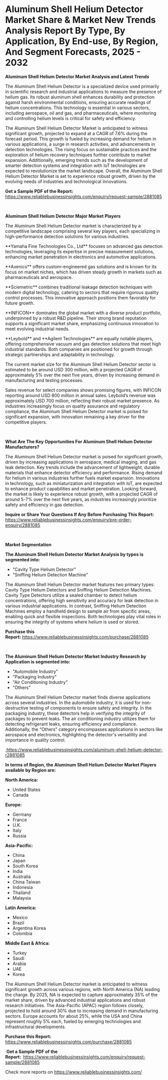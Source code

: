 <p><h1>Aluminum Shell Helium Detector Market Share & Market New Trends Analysis Report By Type, By Application, By End-use, By Region, And Segment Forecasts, 2025 - 2032</h1></p><p><strong>Aluminum Shell Helium Detector Market Analysis and Latest Trends</strong></p>
<p><p>The Aluminum Shell Helium Detector is a specialized device used primarily in scientific research and industrial applications to measure the presence of helium gas. Its robust aluminum shell enhances durability and protection against harsh environmental conditions, ensuring accurate readings of helium concentrations. This technology is essential in various sectors, including aerospace, oil and gas, and pharmaceuticals, where monitoring and controlling helium levels is critical for safety and efficiency.</p><p>The Aluminum Shell Helium Detector Market is anticipated to witness significant growth, projected to expand at a CAGR of 7.6% during the forecast period. This growth is fueled by increasing demand for helium in various applications, a surge in research activities, and advancements in detection technologies. The rising focus on sustainable practices and the exploration of helium recovery techniques further contribute to market expansion. Additionally, emerging trends such as the development of smarter detection systems and integration with IoT technologies are expected to revolutionize the market landscape. Overall, the Aluminum Shell Helium Detector Market is set to experience robust growth, driven by the evolving needs of industries and technological innovations.</p></p>
<p><strong>Get a Sample PDF of the Report:&nbsp;</strong> <a href="https://www.reliablebusinessinsights.com/enquiry/request-sample/2881085?utm_campaign=2733&utm_medium=2&utm_source=Github&utm_content=ia&utm_term=12032025&utm_id=aluminum-shell-helium-detector">https://www.reliablebusinessinsights.com/enquiry/request-sample/2881085</a></p>
<p>&nbsp;</p>
<p><strong>Aluminum Shell Helium Detector Major Market Players</strong></p>
<p><p>The Aluminum Shell Helium Detector market is characterized by a competitive landscape comprising several key players, each specializing in high-performance detection solutions for various industries. </p><p>**Yamaha Fine Technologies Co., Ltd** focuses on advanced gas detection technologies, leveraging its expertise in precise measurement solutions, enhancing market penetration in electronics and automotive applications.</p><p>**Axenics** offers custom-engineered gas solutions and is known for its focus on market niches, which has driven steady growth in markets such as pharmaceuticals and aerospace.</p><p>**Sciemetric** combines traditional leakage detection techniques with modern digital technology, catering to sectors that require rigorous quality control processes. This innovative approach positions them favorably for future growth.</p><p>**INFICON** dominates the global market with a diverse product portfolio, underpinned by a robust R&D pipeline. Their strong brand reputation supports a significant market share, emphasizing continuous innovation to meet evolving industrial needs.</p><p>**Leybold** and **Agilent Technologies** are equally notable players, offering comprehensive vacuum and gas detection solutions that meet high industrial standards. Both companies are positioned for growth through strategic partnerships and adaptability in technology.</p><p>The current market size for the Aluminum Shell Helium Detector sector is estimated to be around USD 300 million, with a projected CAGR of approximately 5% over the next five years, driven by increasing demand in manufacturing and testing processes.</p><p>Sales revenue for select companies shows promising figures, with INFICON reporting around USD 800 million in annual sales. Leybold’s revenue was approximately USD 700 million, reflecting their robust market presence. As industries increasingly focus on quality assurance and regulatory compliance, the Aluminum Shell Helium Detector market is poised for significant expansion, with innovation remaining a key driver for the competitive players.</p></p>
<p>&nbsp;</p>
<p><strong>What Are The Key Opportunities For Aluminum Shell Helium Detector Manufacturers?</strong></p>
<p><p>The Aluminum Shell Helium Detector market is poised for significant growth, driven by increasing applications in aerospace, medical imaging, and gas leak detection. Key trends include the advancement of lightweight, durable materials that enhance detector efficiency and performance. Rising demand for helium in various industries further fuels market expansion. Innovations in technology, such as miniaturization and integration with IoT, are expected to enhance product capabilities and market penetration. Looking forward, the market is likely to experience robust growth, with a projected CAGR of around 5-7% over the next five years, as industries increasingly prioritize safety and efficiency in gas detection.</p></p>
<p><strong>Inquire or Share Your Questions If Any Before Purchasing This Report:</strong> <a href="https://www.reliablebusinessinsights.com/enquiry/pre-order-enquiry/2881085?utm_campaign=2733&utm_medium=2&utm_source=Github&utm_content=ia&utm_term=12032025&utm_id=aluminum-shell-helium-detector">https://www.reliablebusinessinsights.com/enquiry/pre-order-enquiry/2881085</a></p>
<p>&nbsp;</p>
<p><strong>Market Segmentation</strong></p>
<p><strong>The Aluminum Shell Helium Detector Market Analysis by types is segmented into:</strong></p>
<p><ul><li>"Cavity Type Helium Detector"</li><li>"Sniffing Helium Detection Machine"</li></ul></p>
<p><p>The Aluminum Shell Helium Detector market features two primary types: Cavity Type Helium Detectors and Sniffing Helium Detection Machines. Cavity Type Detectors utilize a sealed chamber to detect helium concentrations, offering high sensitivity and accuracy for leak detection in various industrial applications. In contrast, Sniffing Helium Detection Machines employ a handheld design to sample air from specific areas, enabling quick and flexible inspections. Both technologies play vital roles in ensuring the integrity of systems where helium is used or stored.</p></p>
<p><strong>Purchase this Report:&nbsp;</strong><a href="https://www.reliablebusinessinsights.com/purchase/2881085?utm_campaign=2733&utm_medium=2&utm_source=Github&utm_content=ia&utm_term=12032025&utm_id=aluminum-shell-helium-detector">https://www.reliablebusinessinsights.com/purchase/2881085</a></p>
<p>&nbsp;</p>
<p><strong>The Aluminum Shell Helium Detector Market Industry Research by Application is segmented into:</strong></p>
<p><ul><li>"Automobile Industry"</li><li>"Packaging Industry"</li><li>"Air Conditioning Industry"</li><li>"Others"</li></ul></p>
<p><p>The Aluminum Shell Helium Detector market finds diverse applications across several industries. In the automobile industry, it is used for non-destructive testing of components to ensure safety and integrity. In the packaging industry, these detectors help in verifying the integrity of packages to prevent leaks. The air conditioning industry utilizes them for detecting refrigerant leaks, ensuring efficiency and compliance. Additionally, the “Others” category encompasses applications in sectors like aerospace and electronics, highlighting the detector's versatility and importance in quality control.</p></p>
<p><a href="https://www.reliablebusinessinsights.com/aluminum-shell-helium-detector-r2881085?utm_campaign=2733&utm_medium=2&utm_source=Github&utm_content=ia&utm_term=12032025&utm_id=aluminum-shell-helium-detector">&nbsp;https://www.reliablebusinessinsights.com/aluminum-shell-helium-detector-r2881085</a></p>
<p><strong>In terms of Region, the Aluminum Shell Helium Detector Market Players available by Region are:</strong></p>
<p>
    <p> <strong> North America: </strong>
        <ul>
            <li>United States</li>
            <li>Canada</li>
        </ul>
        </p> 
    <p> <strong> Europe: </strong>
        <ul>
            <li>Germany</li>
            <li>France</li>
            <li>U.K.</li>
            <li>Italy</li>
            <li>Russia</li>
        </ul>
        </p> 
    <p> <strong> Asia-Pacific: </strong>
        <ul>
            <li>China</li>
            <li>Japan</li>
            <li>South Korea</li>
            <li>India</li>
            <li>Australia</li>
            <li>China Taiwan</li>
            <li>Indonesia</li>
            <li>Thailand</li>
            <li>Malaysia</li>
        </ul>
        </p> 
    <p> <strong> Latin America: </strong>
        <ul>
            <li>Mexico</li>
            <li>Brazil</li>
            <li>Argentina Korea</li>
            <li>Colombia</li>
        </ul>
        </p> 
    <p> <strong> Middle East & Africa: </strong>
        <ul>
            <li>Turkey</li>
            <li>Saudi</li>
            <li>Arabia</li>
            <li>UAE</li>
            <li>Korea</li>
        </ul>
    </p>
    </p>
<p><p>The Aluminum Shell Helium Detector market is anticipated to witness significant growth across various regions, with North America (NA) leading the charge. By 2025, NA is expected to capture approximately 35% of the market share, driven by advanced industrial applications and robust research initiatives. The Asia-Pacific (APAC) region follows closely, projected to hold around 30% due to increasing demand in manufacturing sectors. Europe accounts for about 25%, while the USA and China represent roughly 5% each, fueled by emerging technologies and infrastructural developments.</p></p>
<p><strong>Purchase this Report: </strong><a href="https://www.reliablebusinessinsights.com/purchase/2881085?utm_campaign=2733&utm_medium=2&utm_source=Github&utm_content=ia&utm_term=12032025&utm_id=aluminum-shell-helium-detector">https://www.reliablebusinessinsights.com/purchase/2881085</a></p>
<p>&nbsp;<strong>Get a Sample PDF of the Report:&nbsp;&nbsp;</strong><a href="https://www.reliablebusinessinsights.com/enquiry/request-sample/2881085?utm_campaign=2733&utm_medium=2&utm_source=Github&utm_content=ia&utm_term=12032025&utm_id=aluminum-shell-helium-detector">https://www.reliablebusinessinsights.com/enquiry/request-sample/2881085</a></p>
<p><strong></strong></p>
<p>Check more reports on <a href="https://www.reliablebusinessinsights.com/?utm_campaign=2733&utm_medium=2&utm_source=Github&utm_content=ia&utm_term=12032025&utm_id=aluminum-shell-helium-detector">https://www.reliablebusinessinsights.com/</a></p>